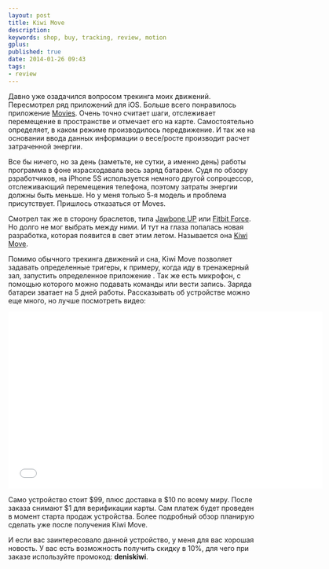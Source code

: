 ```yaml
---
layout: post
title: Kiwi Move
description: 
keywords: shop, buy, tracking, review, motion
gplus: 
published: true
date: 2014-01-26 09:43
tags:
- review
---
```

Давно уже озадачился вопросом трекинга моих движений. Пересмотрел ряд приложений для iOS. Больше всего понравилось приложение [Movies](https://itunes.apple.com/ru/app/moves/id509204969?l=en&mt=8 "Moves for iOS"). Очень точно считает шаги, отслеживает перемещение в пространстве и отмечает его на карте. Самостоятельно определяет, в каком режиме производилось передвижение. И так же на основании ввода данных информации о весе/росте производит расчет затраченной энергии. 

Все бы ничего, но за день (заметьте, не сутки, а именно день) работы программа в фоне израсходавала весь заряд батареи. Судя по обзору рзработчиков, на iPhone 5S используется немного другой сопроцессор, отслеживающий перемещения телефона, поэтому затраты энергии должны быть меньше. Но у меня только 5-я модель и проблема присутствует. Пришлось отказаться от Moves.

Смотрел так же в сторону браслетов, типа [Jawbone UP](https://jawbone.com/up/international "Познай себя живи лучше") или [Fitbit Force](http://www.fitbit.com "Fitbit Force"). Но долго не мог выбрать между ними. И тут на глаза попалась новая разработка, которая появится в свет этим летом. Называется она [Kiwi Move](http://www.kiwiwearables.com "Kiwi Move").

Помимо обычного трекинга движений и сна, Kiwi Move позволяет задавать определенные тригеры, к примеру, когда иду в тренажерный зал, запустить определенное приложение . Так же есть микрофон, с помощью которого можно подавать команды или вести запись. Заряда батареи зватает на 5 дней работы. Рассказывать об устройстве можно еще много, но лучше посмотреть видео:

<iframe width="640" height="360" src="//www.youtube.com/embed/qAlS5iqDgLo?rel=0" frameborder="0" allowfullscreen></iframe>

Само устройство стоит $99, плюс доставка в $10 по всему миру. После заказа снимают $1 для верификации карты. Сам платеж будет проведен в момент старта продаж устройства. Более подробный обзор планирую сделать уже после получения Kiwi Move.

И если вас заинтересовало данной устройство, у меня для вас хорошая новость. У вас есть возможность получить скидку в 10%, для чего при заказе используйте промокод: **deniskiwi**.